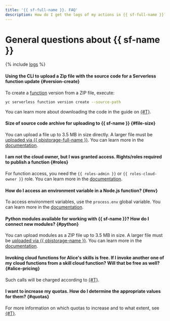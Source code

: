 ```yaml
---
title: '{{ sf-full-name }}. FAQ'
description: How do I get the logs of my actions in {{ sf-full-name }}? Find the answer to this and other questions in this article.
---
```


# General questions about {{ sf-name }}

{% include [logs](../../_qa/logs.md) %}

#### Using the CLI to upload a Zip file with the source code for a Serverless function update {#version-create}

To create a [function](../concepts/function.md) version from a ZIP file, execute:

```bash
yc serverless function version create --source-path
```

You can learn more about downloading the code in the guide on [{#T}](../../functions/operations/function/version-manage.md).

#### Size of source code archive for uploading to {{ sf-name }} {#file-size}

You can upload a file up to 3.5 MB in size directly. A larger file must be [uploaded via {{ objstorage-full-name }}](../../storage/operations/objects/upload.md). You can learn more in the [documentation](../../functions/operations/function/version-manage.md).

#### I am not the cloud owner, but I was granted access. Rights/roles required to publish a function {#roles}

For function access, you need the `{{ roles-admin }}` or `{{ roles-cloud-owner }}` role. You can learn more in the [documentation](../security/index.md).

#### How do I access an environment variable in a Node.js function? {#env}

To access environment variables, use the `process.env` global variable. You can learn more in the [documentation](https://nodejs.org/dist/latest-v8.x/docs/api/process.html#process_process_env).

#### Python modules available for working with {{ sf-name }}? How do I connect new modules? {#python}

You can upload modules as a ZIP file up to 3.5 MB in size. A larger file must be [uploaded via {{ objstorage-name }}](../../storage/operations/objects/upload.md). You can learn more in the [documentation](../quickstart/create-function/python-function-quickstart.md).

#### Invoking cloud functions for Alice's skills is free. If I invoke another one of my cloud functions from a skill cloud function? Will that be free as well? {#alice-pricing}

Such calls will be charged according to [{#T}](../pricing.md).

#### I want to increase my quotas. How do I determine the appropriate values for them? {#quotas}

For more information on which quotas to increase and to what extent, see [{#T}](../concepts/limits.md#related-quotas).
